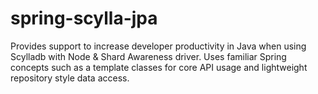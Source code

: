 # spring-scylla-jpa
Provides support to increase developer productivity in Java when using Scylladb with Node &amp; Shard Awareness driver. Uses familiar Spring concepts such as a template classes for core API usage and lightweight repository style data access.
